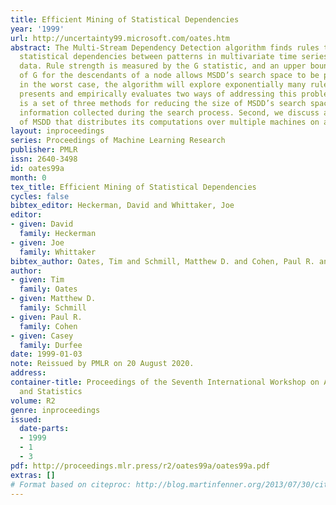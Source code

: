 ```yaml
---
title: Efficient Mining of Statistical Dependencies
year: '1999'
url: http://uncertainty99.microsoft.com/oates.htm
abstract: The Multi-Stream Dependency Detection algorithm finds rules that capture
  statistical dependencies between patterns in multivariate time series of categorical
  data. Rule strength is measured by the G statistic, and an upper bound on the value
  of G for the descendants of a node allows MSDD’s search space to be pruned. However,
  in the worst case, the algorithm will explore exponentially many rules. This paper
  presents and empirically evaluates two ways of addressing this problem. The first
  is a set of three methods for reducing the size of MSDD’s search space based on
  information collected during the search process. Second, we discuss an implementation
  of MSDD that distributes its computations over multiple machines on a network.
layout: inproceedings
series: Proceedings of Machine Learning Research
publisher: PMLR
issn: 2640-3498
id: oates99a
month: 0
tex_title: Efficient Mining of Statistical Dependencies
cycles: false
bibtex_editor: Heckerman, David and Whittaker, Joe
editor:
- given: David
  family: Heckerman
- given: Joe
  family: Whittaker
bibtex_author: Oates, Tim and Schmill, Matthew D. and Cohen, Paul R. and Durfee, Casey
author:
- given: Tim
  family: Oates
- given: Matthew D.
  family: Schmill
- given: Paul R.
  family: Cohen
- given: Casey
  family: Durfee
date: 1999-01-03
note: Reissued by PMLR on 20 August 2020.
address:
container-title: Proceedings of the Seventh International Workshop on Artificial Intelligence
  and Statistics
volume: R2
genre: inproceedings
issued:
  date-parts:
  - 1999
  - 1
  - 3
pdf: http://proceedings.mlr.press/r2/oates99a/oates99a.pdf
extras: []
# Format based on citeproc: http://blog.martinfenner.org/2013/07/30/citeproc-yaml-for-bibliographies/
---
```

